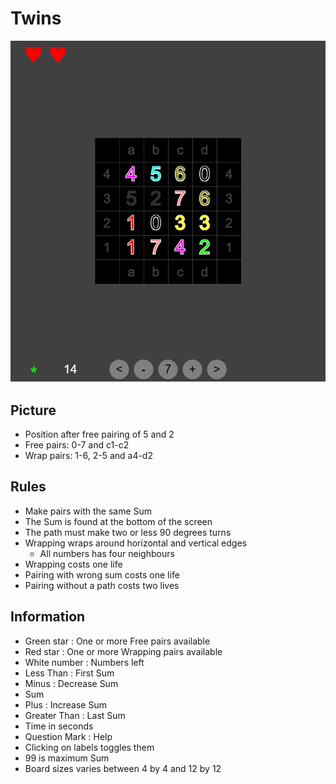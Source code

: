 # Twins

![Screenshot](screenshot.jpg)

## Picture

* Position after free pairing of 5 and 2
* Free pairs: 0-7 and c1-c2
* Wrap pairs: 1-6, 2-5 and a4-d2

## Rules
* Make pairs with the same Sum
* The Sum is found at the bottom of the screen
* The path must make two or less 90 degrees turns
* Wrapping wraps around horizontal and vertical edges
  * All numbers has four neighbours
* Wrapping costs one life
* Pairing with wrong sum costs one life
* Pairing without a path costs two lives

## Information
* Green star : One or more Free pairs available
* Red star : One or more Wrapping pairs available
* White number : Numbers left
* Less Than : First Sum
* Minus : Decrease Sum
* Sum
* Plus : Increase Sum
* Greater Than : Last Sum
* Time in seconds
* Question Mark : Help
* Clicking on labels toggles them
* 99 is maximum Sum
* Board sizes varies between 4 by 4 and 12 by 12
